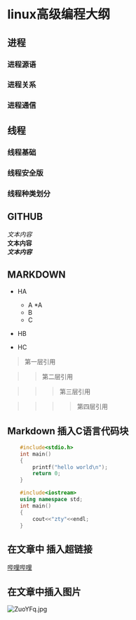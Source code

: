 # linux高级编程大纲
## 进程
### 进程源语
### 进程关系
### 进程通信
## 线程
### 线程基础
### 线程安全版
### 线程种类划分
## GITHUB
*文本内容*</br>
**文本内容**</br>
***文本内容***</br>
## MARKDOWN
* HA
	* A
		*A
	* B
	* C

* HB

* HC
> 第一层引用

>> 第二层引用

>>> 第三层引用

>>>> 第四层引用

## Markdown 插入C语言代码块

```c
	#include<stdio.h>
	int main()
	{
		printf("hello world\n");
		return 0;
	}
```
```cpp
	#include<iostream>
	using namespace std;
	int main()
	{
	    cout<<"zty"<<endl;
	}
```

## 在文章中 插入超链接

[哔哩哔哩](https://www.bilibili.com "跳转到b站")

## 在文章中插入图片
![ZuoYFq.jpg](https://www.helloimg.com/images/2022/11/28/ZuoYFq.jpg)



